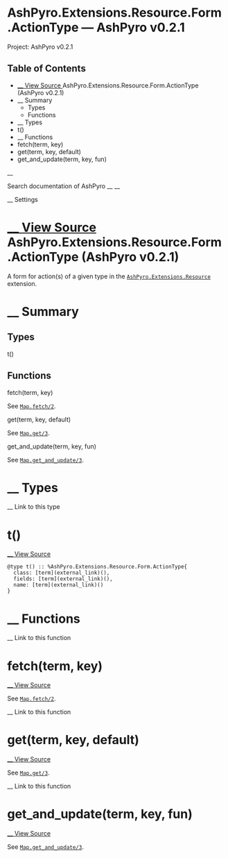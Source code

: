 # AshPyro.Extensions.Resource.Form.ActionType — AshPyro v0.2.1

Project: AshPyro v0.2.1

## Table of Contents

- [ __ View Source ](external_link) AshPyro.Extensions.Resource.Form.ActionType (AshPyro v0.2.1)
- __ Summary
  - Types
  - Functions
- __ Types
- t()
- __ Functions
- fetch(term, key)
- get(term, key, default)
- get_and_update(term, key, fun)

__

Search documentation of AshPyro __ __

__ Settings

#  [ __ View Source ](external_link) AshPyro.Extensions.Resource.Form.ActionType (AshPyro v0.2.1)

A form for action(s) of a given type in the [`AshPyro.Extensions.Resource`](external_link) extension.

#  __ Summary

##  Types

t()

##  Functions

fetch(term, key)

See [`Map.fetch/2`](external_link).

get(term, key, default)

See [`Map.get/3`](external_link).

get_and_update(term, key, fun)

See [`Map.get_and_update/3`](external_link).

#  __ Types

__ Link to this type

# t()

[ __ View Source ](external_link)
    
    
    @type t() :: %AshPyro.Extensions.Resource.Form.ActionType{
      class: [term](external_link)(),
      fields: [term](external_link)(),
      name: [term](external_link)()
    }

#  __ Functions

__ Link to this function

# fetch(term, key)

[ __ View Source ](external_link)

See [`Map.fetch/2`](external_link).

__ Link to this function

# get(term, key, default)

[ __ View Source ](external_link)

See [`Map.get/3`](external_link).

__ Link to this function

# get_and_update(term, key, fun)

[ __ View Source ](external_link)

See [`Map.get_and_update/3`](external_link).
